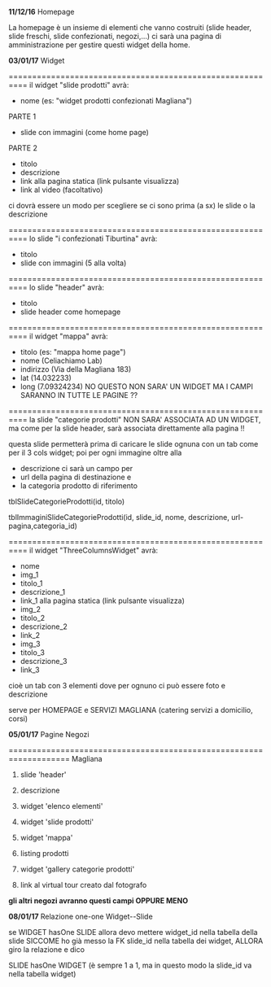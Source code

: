 
**11/12/16** Homepage

La homepage è un insieme di elementi che vanno costruiti (slide header, slide freschi, slide confezionati, negozi,...)
ci sarà una pagina di amministrazione per gestire questi widget della home.


**03/01/17** Widget


==========================================================
il widget "slide prodotti" avrà:

- nome (es: "widget prodotti confezionati Magliana")

PARTE 1
- slide con immagini (come home page)

PARTE 2
- titolo
- descrizione
- link alla pagina statica (link pulsante visualizza)
- link al video (facoltativo)

ci dovrà essere un modo per scegliere se ci sono prima (a sx) le slide o la descrizione

==========================================================
lo slide "i confezionati Tiburtina" avrà:

- titolo
- slide con immagini (5 alla volta)




==========================================================
lo slide "header" avrà:

- titolo
- slide header come homepage


==========================================================
il widget "mappa" avrà:

- titolo (es: "mappa home page")
- nome (Celiachiamo Lab)
- indirizzo (Via della Magliana 183)
- lat (14.032233)
- long (7.09324234)
NO QUESTO NON SARA' UN WIDGET MA I CAMPI SARANNO IN TUTTE LE PAGINE ??


==========================================================
la slide "categorie prodotti" NON SARA' ASSOCIATA AD UN WIDGET, ma come per la slide header, sarà associata direttamente alla pagina !!

questa slide permetterà prima di caricare le slide ognuna con un tab come per il 3 cols widget;
poi per ogni immagine oltre alla 
- descrizione
ci sarà un campo per
- url della pagina di destinazione 
e 
- la categoria prodotto di riferimento

tblSlideCategorieProdotti(id, titolo)

tblImmaginiSlideCategorieProdotti(id, slide_id, nome, descrizione, url-pagina,categoria_id)




==========================================================
il widget "ThreeColumnsWidget" avrà:

- nome
- img_1
- titolo_1
- descrizione_1
- link_1 alla pagina statica (link pulsante visualizza)
- img_2
- titolo_2
- descrizione_2
- link_2
- img_3
- titolo_3
- descrizione_3
- link_3



cioè  un tab con 3 elementi dove per ognuno ci può essere foto e descrizione

serve per HOMEPAGE e SERVIZI MAGLIANA (catering servizi a domicilio, corsi)










**05/01/17** Pagine Negozi


===================================================================
Magliana

1. slide 'header'

2. descrizione

3. widget 'elenco elementi'

4. widget 'slide prodotti'

5. widget 'mappa'

6. listing prodotti

7. widget 'gallery categorie prodotti' 

8. link al virtual tour creato dal fotografo

**gli altri negozi avranno questi campi OPPURE MENO**



**08/01/17** Relazione one-one Widget--Slide

se WIDGET hasOne SLIDE allora devo mettere widget_id nella tabella della slide
SICCOME ho già messo la FK slide_id nella tabella dei widget, ALLORA giro la relazione e dico 

SLIDE hasOne WIDGET (è sempre 1 a 1, ma in questo modo la slide_id va nella tabella widget)
